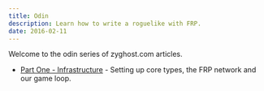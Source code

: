 ```yaml
---
title: Odin
description: Learn how to write a roguelike with FRP.  
date: 2016-02-11
---
```


Welcome to the odin series of zyghost.com articles.

* [Part One - Infrastructure][1] - Setting up core types, the FRP network and our game loop.

[1]: /series/Odin/Part-One
